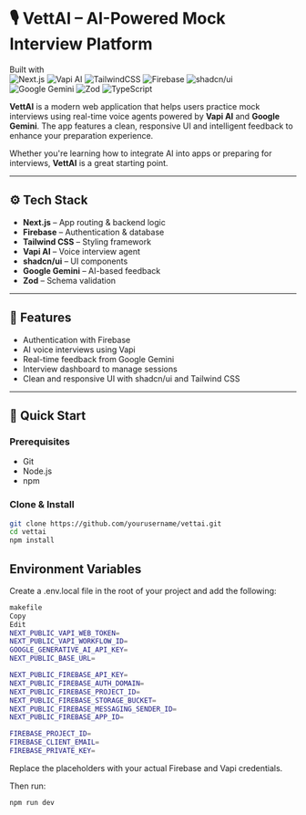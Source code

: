 # 🎙️ VettAI – AI-Powered Mock Interview Platform

Built with  
![Next.js](https://img.shields.io/badge/Next.js-black?style=for-the-badge&logo=next.js)  ![Vapi AI](https://img.shields.io/badge/Vapi_AI-9146FF?style=for-the-badge&logo=vercel&logoColor=white)  ![TailwindCSS](https://img.shields.io/badge/TailwindCSS-38B2AC?style=for-the-badge&logo=tailwind-css&logoColor=white)  ![Firebase](https://img.shields.io/badge/Firebase-FFCA28?style=for-the-badge&logo=firebase&logoColor=white)  ![shadcn/ui](https://img.shields.io/badge/shadcn/ui-000000?style=for-the-badge)  ![Google Gemini](https://img.shields.io/badge/Google%20Gemini-4285F4?style=for-the-badge&logo=google&logoColor=white)  ![Zod](https://img.shields.io/badge/Zod-3178C6?style=for-the-badge)  ![TypeScript](https://img.shields.io/badge/TypeScript-3178C6?style=for-the-badge&logo=typescript&logoColor=white)

**VettAI** is a modern web application that helps users practice mock interviews using real-time voice agents powered by **Vapi AI** and **Google Gemini**. The app features a clean, responsive UI and intelligent feedback to enhance your preparation experience.

Whether you're learning how to integrate AI into apps or preparing for interviews, **VettAI** is a great starting point.

---

## ⚙️ Tech Stack

- **Next.js** – App routing & backend logic
- **Firebase** – Authentication & database
- **Tailwind CSS** – Styling framework
- **Vapi AI** – Voice interview agent
- **shadcn/ui** – UI components
- **Google Gemini** – AI-based feedback
- **Zod** – Schema validation

---

## 🔋 Features

- Authentication with Firebase
- AI voice interviews using Vapi
- Real-time feedback from Google Gemini
- Interview dashboard to manage sessions
- Clean and responsive UI with shadcn/ui and Tailwind CSS

---

## 🚀 Quick Start

### Prerequisites

- Git
- Node.js
- npm

### Clone & Install

```bash
git clone https://github.com/yourusername/vettai.git
cd vettai
npm install
```

## Environment Variables
Create a .env.local file in the root of your project and add the following:

```bash
makefile
Copy
Edit
NEXT_PUBLIC_VAPI_WEB_TOKEN=
NEXT_PUBLIC_VAPI_WORKFLOW_ID=
GOOGLE_GENERATIVE_AI_API_KEY=
NEXT_PUBLIC_BASE_URL=

NEXT_PUBLIC_FIREBASE_API_KEY=
NEXT_PUBLIC_FIREBASE_AUTH_DOMAIN=
NEXT_PUBLIC_FIREBASE_PROJECT_ID=
NEXT_PUBLIC_FIREBASE_STORAGE_BUCKET=
NEXT_PUBLIC_FIREBASE_MESSAGING_SENDER_ID=
NEXT_PUBLIC_FIREBASE_APP_ID=

FIREBASE_PROJECT_ID=
FIREBASE_CLIENT_EMAIL=
FIREBASE_PRIVATE_KEY=
```
Replace the placeholders with your actual Firebase and Vapi credentials.

Then run:
```bash
npm run dev
```